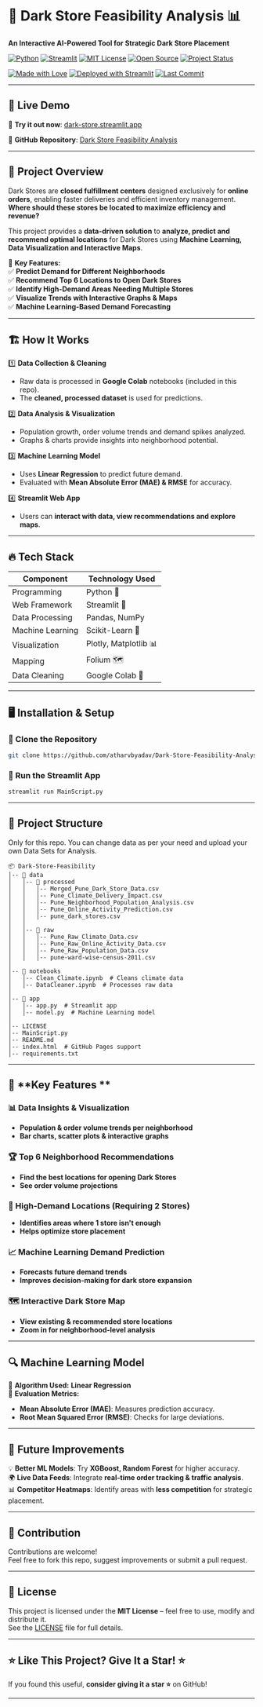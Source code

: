 # **🛒 Dark Store Feasibility Analysis 📊**  
**An Interactive AI-Powered Tool for Strategic Dark Store Placement**  

[![Python](https://img.shields.io/badge/Python-3.9%2B-blue?logo=python)](https://www.python.org/)
[![Streamlit](https://img.shields.io/badge/Built%20With-Streamlit-orange?logo=streamlit)](https://streamlit.io/)
[![MIT License](https://img.shields.io/badge/License-MIT-yellow.svg)](./LICENSE)
[![Open Source](https://img.shields.io/badge/Open--Source-Contributions%20Welcome-brightgreen.svg)](https://github.com/atharvbyadav/Dark-Store-Feasibility-Analysis)
[![Project Status](https://img.shields.io/badge/Status-Hackathon%20Prototype-blueviolet)](https://github.com/atharvbyadav)

[![Made with Love](https://img.shields.io/badge/Made%20with-%F0%9F%96%A4-red)](https://github.com/atharvbyadav)
[![Deployed with Streamlit](https://img.shields.io/badge/Deployed-Streamlit%20Cloud-ff4b4b?logo=streamlit)](https://dark-store.streamlit.app/)
[![Last Commit](https://img.shields.io/github/last-commit/atharvbyadav/Dark-Store-Feasibility-Analysis?color=blue)](https://github.com/atharvbyadav/Dark-Store-Feasibility-Analysis/commits/main)

---

## 🚀 Live Demo  
🔗 **Try it out now**: [dark-store.streamlit.app](https://dark-store.streamlit.app/)

🔗 **GitHub Repository**: [Dark Store Feasibility Analysis](https://github.com/atharvbyadav/Dark-Store-Feasibility-Analysis)

---

## 🚀 **Project Overview**  
Dark Stores are **closed fulfillment centers** designed exclusively for **online orders**, enabling faster deliveries and efficient inventory management. **Where should these stores be located to maximize efficiency and revenue?**  

This project provides a **data-driven solution** to **analyze, predict and recommend optimal locations** for Dark Stores using **Machine Learning, Data Visualization and Interactive Maps**.  

🔹 **Key Features:**  
✅ **Predict Demand for Different Neighborhoods**  
✅ **Recommend Top 6 Locations to Open Dark Stores**  
✅ **Identify High-Demand Areas Needing Multiple Stores**  
✅ **Visualize Trends with Interactive Graphs & Maps**  
✅ **Machine Learning-Based Demand Forecasting**  

---

## 🏗️ **How It Works**  
1️⃣ **Data Collection & Cleaning**  
   - Raw data is processed in **Google Colab** notebooks (included in this repo).  
   - The **cleaned, processed dataset** is used for predictions.  

2️⃣ **Data Analysis & Visualization**  
   - Population growth, order volume trends and demand spikes analyzed.  
   - Graphs & charts provide insights into neighborhood potential.  

3️⃣ **Machine Learning Model**  
   - Uses **Linear Regression** to predict future demand.  
   - Evaluated with **Mean Absolute Error (MAE) & RMSE** for accuracy.  

4️⃣ **Streamlit Web App**  
   - Users can **interact with data, view recommendations and explore maps**.  

---

## 🔥 **Tech Stack**  
| **Component** | **Technology Used** |
|--------------|------------------|
| Programming | Python 🐍 |
| Web Framework | Streamlit 🎈 |
| Data Processing | Pandas, NumPy |
| Machine Learning | Scikit-Learn 🤖 |
| Visualization | Plotly, Matplotlib 📊 |
| Mapping | Folium 🗺️ |
| Data Cleaning | Google Colab 🚀 |

---

## 🖥️ **Installation & Setup**  

### **🔹 Clone the Repository**  
```bash
git clone https://github.com/atharvbyadav/Dark-Store-Feasibility-Analysis.git
```

### **🔹 Run the Streamlit App**  
```bash
streamlit run MainScript.py
```
---

## 📂 **Project Structure**  
Only for this repo. You can change data as per your need and upload your own Data Sets for Analysis.

```
📦 Dark-Store-Feasibility  
│-- 📂 data  
│   │-- 📂 processed
│   │   │-- Merged_Pune_Dark_Store_Data.csv
│   │   │-- Pune_Climate_Delivery_Impact.csv
│   │   │-- Pune_Neighborhood_Population_Analysis.csv
│   │   │-- Pune_Online_Activity_Prediction.csv
│   │   │-- pune_dark_stores.csv
│   │  
│   │-- 📂 raw
│   │   │-- Pune_Raw_Climate_Data.csv
│   │   │-- Pune_Raw_Online_Activity_Data.csv
│   │   │-- Pune_Raw_Population_Data.csv
│   │   │-- pune-ward-wise-census-2011.csv  
│  
│-- 📂 notebooks  
│   │-- Clean_Climate.ipynb  # Cleans climate data  
│   │-- DataCleaner.ipynb  # Processes raw data  
│  
│-- 📂 app  
│   │-- app.py  # Streamlit app  
│   │-- model.py  # Machine Learning model  
│  
│-- LICENSE
│-- MainScript.py
│-- README.md
│-- index.html  # GitHub Pages support  
│-- requirements.txt
```

---

## 🎯 **Key Features **  

### **📊 Data Insights & Visualization**  
- **Population & order volume trends per neighborhood**  
- **Bar charts, scatter plots & interactive graphs**  

### **🏆 Top 6 Neighborhood Recommendations**  
- **Find the best locations for opening Dark Stores**  
- **See order volume projections**  

### **🚦 High-Demand Locations (Requiring 2 Stores)**  
- **Identifies areas where 1 store isn't enough**  
- **Helps optimize store placement**  

### **📈 Machine Learning Demand Prediction**  
- **Forecasts future demand trends**  
- **Improves decision-making for dark store expansion**  

### **🗺️ Interactive Dark Store Map**  
- **View existing & recommended store locations**  
- **Zoom in for neighborhood-level analysis**  

---

## 🔍 **Machine Learning Model**  
📌 **Algorithm Used:** **Linear Regression**  
📌 **Evaluation Metrics:**  
   - **Mean Absolute Error (MAE)**: Measures prediction accuracy.  
   - **Root Mean Squared Error (RMSE)**: Checks for large deviations.  

---

## 🔮 **Future Improvements**  
💡 **Better ML Models**: Try **XGBoost, Random Forest** for higher accuracy.  
🌍 **Live Data Feeds**: Integrate **real-time order tracking & traffic analysis**.  
📊 **Competitor Heatmaps**: Identify areas with **less competition** for strategic placement.  

---

## 🤝 Contribution  
Contributions are welcome!  
Feel free to fork this repo, suggest improvements or submit a pull request.

---

## 📜 **License**  
This project is licensed under the **MIT License** – feel free to use, modify and distribute it.  
See the [LICENSE](LICENSE) file for full details.

---

## ⭐ **Like This Project? Give It a Star!** ⭐  
If you found this useful, **consider giving it a star ⭐** on GitHub!  

---
